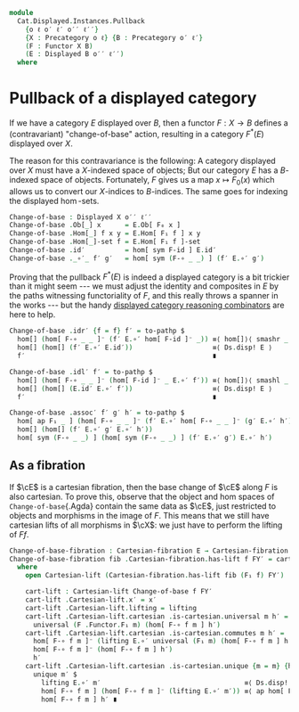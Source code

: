 <!--
```agda
open import Cat.Displayed.Cartesian
open import Cat.Instances.Functor
open import Cat.Displayed.Base
open import Cat.Prelude

import Cat.Displayed.Reasoning as Dr
import Cat.Displayed.Solver as Ds
```
-->

```agda
module
  Cat.Displayed.Instances.Pullback
    {o ℓ o′ ℓ′ o′′ ℓ′′}
    {X : Precategory o ℓ} {B : Precategory o′ ℓ′}
    (F : Functor X B)
    (E : Displayed B o′′ ℓ′′)
  where
```

# Pullback of a displayed category

If we have a category $E$ displayed over $B$, then a functor $F : X \to
B$ defines a (contravariant) "change-of-base" action, resulting in a
category $F^*(E)$ displayed over $X$.

<!--
```agda
private
  module X = Precategory X
  module B = Precategory B
  module E = Displayed E

open Functor F
open Displayed
open Dr E
```
-->

The reason for this contravariance is the following: A category
displayed over $X$ must have a $X$-indexed space of objects; But our
category $E$ has a $B$-indexed space of objects. Fortunately, $F$ gives
us a map $x \mapsto F_0(x)$ which allows us to convert our $X$-indices
to $B$-indices. The same goes for indexing the displayed $\hom$-sets.

```agda
Change-of-base : Displayed X o′′ ℓ′′
Change-of-base .Ob[_] x      = E.Ob[ F₀ x ]
Change-of-base .Hom[_] f x y = E.Hom[ F₁ f ] x y
Change-of-base .Hom[_]-set f = E.Hom[ F₁ f ]-set
Change-of-base .id′          = hom[ sym F-id ] E.id′
Change-of-base ._∘′_ f′ g′   = hom[ sym (F-∘ _ _) ] (f′ E.∘′ g′)
```

Proving that the pullback $F^*(E)$ is indeed a displayed category is a
bit trickier than it might seem --- we must adjust the identity and
composites in $E$ by the paths witnessing functoriality of $F$, and this
really throws a spanner in the works --- but the handy [displayed
category reasoning combinators][dr] are here to help.

[dr]: Cat.Displayed.Reasoning.html

```agda
Change-of-base .idr′ {f = f} f′ = to-pathp $
  hom[] (hom[ F-∘ _ _ ]⁻ (f′ E.∘′ hom[ F-id ]⁻ _)) ≡⟨ hom[]⟩⟨ smashr _ _ ⟩
  hom[] (hom[] (f′ E.∘′ E.id′))                    ≡⟨ Ds.disp! E ⟩
  f′                                               ∎

Change-of-base .idl′ f′ = to-pathp $
  hom[] (hom[ F-∘ _ _ ]⁻ (hom[ F-id ]⁻ _ E.∘′ f′)) ≡⟨ hom[]⟩⟨ smashl _ _ ⟩
  hom[] (hom[] (E.id′ E.∘′ f′))                    ≡⟨ Ds.disp! E ⟩
  f′                                               ∎

Change-of-base .assoc′ f′ g′ h′ = to-pathp $
  hom[ ap F₁ _ ] (hom[ F-∘ _ _ ]⁻ (f′ E.∘′ hom[ F-∘ _ _ ]⁻ (g′ E.∘′ h′)))   ≡⟨ hom[]⟩⟨ smashr _ _ ⟩
  hom[] (hom[] (f′ E.∘′ g′ E.∘′ h′))                                        ≡⟨ Ds.disp! E ⟩
  hom[ sym (F-∘ _ _) ] (hom[ sym (F-∘ _ _) ] (f′ E.∘′ g′) E.∘′ h′)          ∎
```

## As a fibration

If $\cE$ is a cartesian fibration, then the base change of $\cE$
along $F$ is also cartesian. To prove this, observe that the object and
hom spaces of `Change-of-base`{.Agda} contain the same data as $\cE$,
just restricted to objects and morphisms in the image of $F$. This means
that we still have cartesian lifts of all morphisms in $\cX$: we
just have to perform the lifting of $F f$.

```agda
Change-of-base-fibration : Cartesian-fibration E → Cartesian-fibration Change-of-base
Change-of-base-fibration fib .Cartesian-fibration.has-lift f FY′ = cart-lift
  where
    open Cartesian-lift (Cartesian-fibration.has-lift fib (F₁ f) FY′)

    cart-lift : Cartesian-lift Change-of-base f FY′
    cart-lift .Cartesian-lift.x′ = x′
    cart-lift .Cartesian-lift.lifting = lifting
    cart-lift .Cartesian-lift.cartesian .is-cartesian.universal m h′ =
      universal (F .Functor.F₁ m) (hom[ F-∘ f m ] h′)
    cart-lift .Cartesian-lift.cartesian .is-cartesian.commutes m h′ =
      hom[ F-∘ f m ]⁻ (lifting E.∘′ universal (F₁ m) (hom[ F-∘ f m ] h′)) ≡⟨ ap hom[ F-∘ f m ]⁻ (commutes _ _) ⟩
      hom[ F-∘ f m ]⁻ (hom[ F-∘ f m ] h′)                                 ≡⟨ Ds.disp! E ⟩
      h′                                                                  ∎
    cart-lift .Cartesian-lift.cartesian .is-cartesian.unique {m = m} {h′ = h′} m′ p =
      unique m′ $
        lifting E.∘′ m′                                    ≡⟨ Ds.disp! E ⟩
        hom[ F-∘ f m ] (hom[ F-∘ f m ]⁻ (lifting E.∘′ m′)) ≡⟨ ap hom[ F-∘ f m ] p ⟩
        hom[ F-∘ f m ] h′ ∎
```
